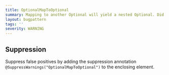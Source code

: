 ```yaml
---
title: OptionalMapToOptional
summary: Mapping to another Optional will yield a nested Optional. Did you mean flatMap?
layout: bugpattern
tags: ''
severity: WARNING
---
```


<!--
*** AUTO-GENERATED, DO NOT MODIFY ***
To make changes, edit the @BugPattern annotation or the explanation in docs/bugpattern.
-->



## Suppression
Suppress false positives by adding the suppression annotation `@SuppressWarnings("OptionalMapToOptional")` to the enclosing element.
